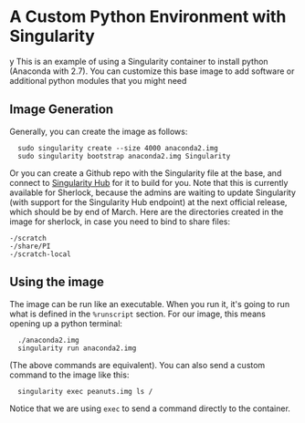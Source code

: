 # A Custom Python Environment with Singularity
y
This is an example of using a Singularity container to install python (Anaconda with 2.7). You can customize this base image to add software or additional python modules that you might need

## Image Generation
Generally, you can create the image as follows:

      sudo singularity create --size 4000 anaconda2.img
      sudo singularity bootstrap anaconda2.img Singularity

Or you can create a Github repo with the Singularity file at the base, and connect to [Singularity Hub](https://singularity-hub.org) for it to build for you. Note that this is currently available for Sherlock, because the admins are waiting to update Singularity (with support for the Singularity Hub endpoint) at the next official release, which should be by end of March. Here are the directories created in the image for sherlock, in case you need to bind to share files:

    -/scratch
    -/share/PI
    -/scratch-local


## Using the image
The image can be run like an executable. When you run it, it's going to run what is defined in the `%runscript` section. For our image, this means opening up a python terminal:

 
      ./anaconda2.img
      singularity run anaconda2.img


(The above commands are equivalent). You can also send a custom command to the image like this:


      singularity exec peanuts.img ls /


Notice that we are using `exec` to send a command directly to the container. 
